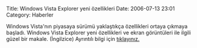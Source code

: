 Title: Windows Vista Explorer yeni özellikleri
Date: 2006-07-13 23:01
Category: Haberler

Windows Vista'nın piyasaya sürümü yaklaştıkça özellikleri ortaya çıkmaya
başladı. Windows Vista Explorer yeni özellikleri ve ekran görüntüleri
ile ilgili güzel bir makale. (İngilzice) Ayrıntılı bilgi için
[tıklayınız.][]

  [tıklayınız.]: http://techrepublic.com.com/5102-10877-6093171.html
